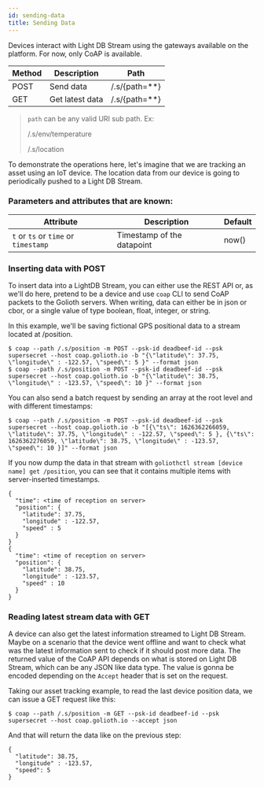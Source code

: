 ```yaml
---
id: sending-data
title: Sending Data
---
```


Devices interact with Light DB Stream using the gateways available on the platform. For now, only CoAP is available.

| Method | Description     | Path            |
| ------ | --------------- | --------------- |
| POST   | Send data       | /.s/{path=\*\*} |
| GET    | Get latest data | /.s/{path=\*\*} |

> `path` can be any valid URI sub path. Ex:
>
> /.s/env/temperature
>
> /.s/location

To demonstrate the operations here, let's imagine that we are tracking an asset using an IoT device. The location data from our device is going to periodically pushed to a Light DB Stream.

### Parameters and attributes that are known:

| Attribute                            | Description                | Default |
| ------------------------------------ | -------------------------- | ------- |
| `t` or `ts` or `time` or `timestamp` | Timestamp of the datapoint | now()   |

### Inserting data with POST

To insert data into a LightDB Stream, you can either use the REST API or, as we'll do here, pretend to be a device and use `coap` CLI to send CoAP packets to the Golioth servers. When writing, data can either be in json or cbor, or a single value of type boolean, float, integer, or string.

In this example, we'll be saving fictional GPS positional data to a stream located at /position.

```
$ coap --path /.s/position -m POST --psk-id deadbeef-id --psk supersecret --host coap.golioth.io -b "{\"latitude\": 37.75, \"longitude\" : -122.57, \"speed\": 5 }" --format json
$ coap --path /.s/position -m POST --psk-id deadbeef-id --psk supersecret --host coap.golioth.io -b "{\"latitude\": 38.75, \"longitude\" : -123.57, \"speed\": 10 }" --format json
```

You can also send a batch request by sending an array at the root level and with different timestamps:

```
$ coap --path /.s/position -m POST --psk-id deadbeef-id --psk supersecret --host coap.golioth.io -b "[{\"ts\": 1626362266059, \"latitude\": 37.75, \"longitude\" : -122.57, \"speed\": 5 }, {\"ts\": 1626362276059, \"latitude\": 38.75, \"longitude\" : -123.57, \"speed\": 10 }]" --format json
```

If you now dump the data in that stream with `goliothctl stream [device name] get /position`, you can see that it contains multiple items with server-inserted timestamps.

```
{
  "time": <time of reception on server>
  "position": {
    "latitude": 37.75,
    "longitude" : -122.57,
    "speed" : 5
  }
}
{
  "time": <time of reception on server>
  "position": {
    "latitude": 38.75,
    "longitude" : -123.57,
    "speed" : 10
  }
}
```

### Reading latest stream data with GET

A device can also get the latest information streamed to Light DB Stream. Maybe on a scenario that the device went offline and want to check what was the latest information sent to check if it should post more data. The returned value of the CoAP API depends on what is stored on Light DB Stream, which can be any JSON like data type. The value is gonna be encoded depending on the `Accept` header that is set on the request.

Taking our asset tracking example, to read the last device position data, we can issue a GET request like this:

```
$ coap --path /.s/position -m GET --psk-id deadbeef-id --psk supersecret --host coap.golioth.io --accept json
```

And that will return the data like on the previous step:

```
{
  "latitude": 38.75,
  "longitude" : -123.57,
  "speed": 5
}
```
